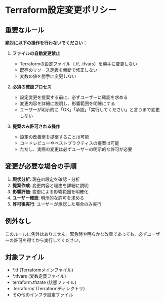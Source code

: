 # Terraform設定変更ポリシー

## 重要なルール

**絶対に以下の操作を行わないでください：**

1. **ファイルの自動変更禁止**
   - Terraformの設定ファイル（.tf, .tfvars）を勝手に変更しない
   - 既存のリソース定義を無断で修正しない
   - 変数の値を勝手に変更しない

2. **必須の確認プロセス**
   - 設定変更を提案する前に、必ずユーザーに確認を求める
   - 変更内容を詳細に説明し、影響範囲を明確にする
   - ユーザーが明示的に「OK」「承認」「実行してください」と言うまで変更しない

3. **提案のみ許可される操作**
   - 設定の改善案を提案することは可能
   - コードレビューやベストプラクティスの提案は可能
   - ただし、実際の変更は必ずユーザーの明示的な許可が必要

## 変更が必要な場合の手順

1. **現状分析**: 現在の設定を確認・分析
2. **提案作成**: 変更内容と理由を詳細に説明
3. **影響評価**: 変更による影響範囲を明確化
4. **ユーザー確認**: 明示的な許可を求める
5. **許可後実行**: ユーザーが承認した場合のみ実行

## 例外なし

このルールに例外はありません。緊急時や明らかな改善であっても、必ずユーザーの許可を得てから実行してください。

## 対象ファイル

- *.tf (Terraformメインファイル)
- *.tfvars (変数定義ファイル)
- terraform.tfstate (状態ファイル)
- .terraform/ (Terraformディレクトリ)
- その他のインフラ設定ファイル